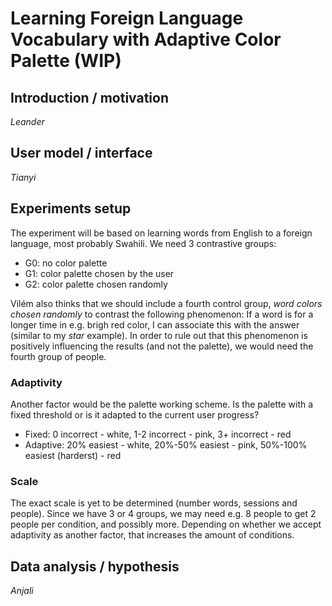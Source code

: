 # Learning Foreign Language Vocabulary with Adaptive Color Palette (WIP)

## Introduction / motivation
_Leander_


## User model / interface
_Tianyi_


## Experiments setup

The experiment will be based on learning words from English to a foreign language, most probably Swahili.
We need 3 contrastive groups:
- G0: no color palette
- G1: color palette chosen by the user
- G2: color palette chosen randomly

Vilém also thinks that we should include a fourth control group, _word colors chosen randomly_ to contrast the following phenomenon: 
If a word is for a longer time in e.g. brigh red color, I can associate this with the answer (similar to my *star* example).
In order to rule out that this phenomenon is positively influencing the results (and not the palette), we would need the fourth group of people.

### Adaptivity

Another factor would be the palette working scheme.
Is the palette with a fixed threshold or is it adapted to the current user progress?
- Fixed: 0 incorrect - white, 1-2 incorrect - pink, 3+ incorrect - red
- Adaptive: 20% easiest - white, 20%-50% easiest - pink, 50%-100% easiest (harderst) - red

### Scale

The exact scale is yet to be determined (number words, sessions and people).
Since we have 3 or 4 groups, we may need e.g. 8 people to get 2 people per condition, and possibly more. 
Depending on whether we accept adaptivity as another factor, that increases the amount of conditions.

## Data analysis / hypothesis
_Anjali_


